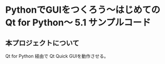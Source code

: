 ﻿# PythonでGUIをつくろう〜はじめてのQt for Python〜 5.1 サンプルコード

## 本プロジェクトについて

Qt for Python 経由で Qt Quick GUIを動作させる。
